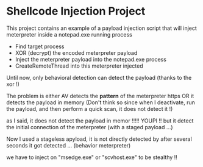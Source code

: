 # Shellcode Injection Project

This project contains an example of a payload injection script that will inject meterpreter inside a notepad.exe running process

- Find target process
- XOR (decrypt) the encoded meterpreter payload
- Inject the meterpreter payload into the notepad.exe process
- CreateRemoteThread into this meterpreter injected

Until now, only behavioral detection can detect the payload (thanks to the xor !)

The problem is either AV detects the **pattern** of the meterpreter https OR it detects the payload in memory (Don't think so since when I deactivate, run the payload, and then perform a quick scan, it does not detect it !)

as I said, it does not detect the payload in memor !!!!! YOUPI !!
but it detect the initial connection of the meterpreter (with a staged payload ...)


Now I used a stageless apyload, it is not directly detected by after several seconds it got detected ... (behavior meterpreter)

we have to inject on "msedge.exe" or "scvhost.exe" to be stealthy !! 